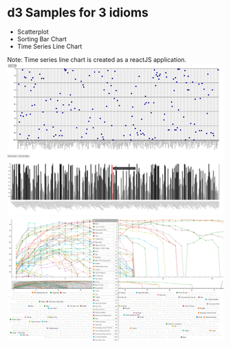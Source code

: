 # d3 Samples for 3 idioms
* Scatterplot 
* Sorting Bar Chart
* Time Series Line Chart 

Note: Time series line chart is created as a reactJS application. 
![Scatterplot](/screenshots/Picture1.png "Scatterplot")
![Sorting Bar Chart](/screenshots/Picture2.png "Sorting Bar Chart")
![Time Series Line Chart](/screenshots/Picture3.png "Time Series Line Chart")
